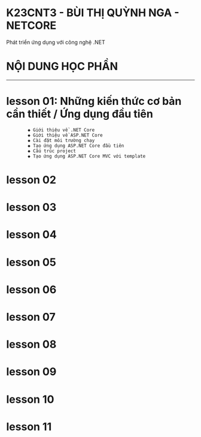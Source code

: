 # K23CNT3 - BÙI THỊ QUỲNH NGA - NETCORE
Phát triển ứng dụng với công nghệ .NET
# NỘI DUNG HỌC PHẦN
----------------------
# lesson 01: Những kiến thức cơ bản cần thiết / Ứng dụng đầu tiên
            ◆ Giới thiệu về .NET Core
            ◆ Giới thiệu về ASP.NET Core
            ◆ Cài đặt môi trường chạy
            ◆ Tạo ứng dụng ASP.NET Core đầu tiên
            ◆ Cấu trúc project
            ◆ Tạo ứng dụng ASP.NET Core MVC với template
# lesson 02

# lesson 03

# lesson 04

# lesson 05

# lesson 06

# lesson 07

# lesson 08

# lesson 09 

# lesson 10

# lesson 11
